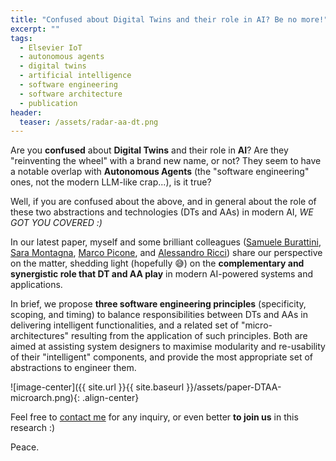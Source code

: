 ```yaml
---
title: "Confused about Digital Twins and their role in AI? Be no more!"
excerpt: ""
tags:
  - Elsevier IoT
  - autonomous agents
  - digital twins
  - artificial intelligence
  - software engineering
  - software architecture
  - publication
header:
  teaser: /assets/radar-aa-dt.png
---
```


Are you **confused** about **Digital Twins** and their role in **AI**? 
Are they "reinventing the wheel" with a brand new name, or not? 
They seem to have a notable overlap with **Autonomous Agents** (the "software engineering" ones, not the modern LLM-like crap...), is it true? 

Well, if you are confused about the above, 
and in general about the role of these two abstractions and technologies (DTs and AAs) in modern AI, 
*WE GOT YOU COVERED :)*

In our latest paper, myself and some brilliant colleagues 
([Samuele Burattini](https://www.unibo.it/sitoweb/samuele.burattini/), [Sara Montagna](https://www.uniurb.it/persone/sara-montagna), [Marco Picone](https://www.marcopicone.net/), and [Alessandro Ricci](https://apice.unibo.it/xwiki/bin/view/AlessandroRicci/)) 
share our perspective on the matter, 
shedding light (hopefully 😅) on the **complementary and synergistic role that DT and AA play** in modern AI-powered systems and applications. 

In brief, we propose **three software engineering principles** 
  (specificity, scoping, and timing)
to balance responsibilities between DTs and AAs in delivering intelligent functionalities, 
and a related set of "micro-architectures" resulting from the application of such principles. 
Both are aimed at assisting system designers to maximise modularity and re-usability of their "intelligent" components, 
and provide the most appropriate set of abstractions to engineer them. 

![image-center]({{ site.url }}{{ site.baseurl }}/assets/paper-DTAA-microarch.png){: .align-center}

Feel free to [contact me](mailto:stefano.mariani@unimore.it) for any inquiry, or even better **to join us** in this research :)

Peace.
